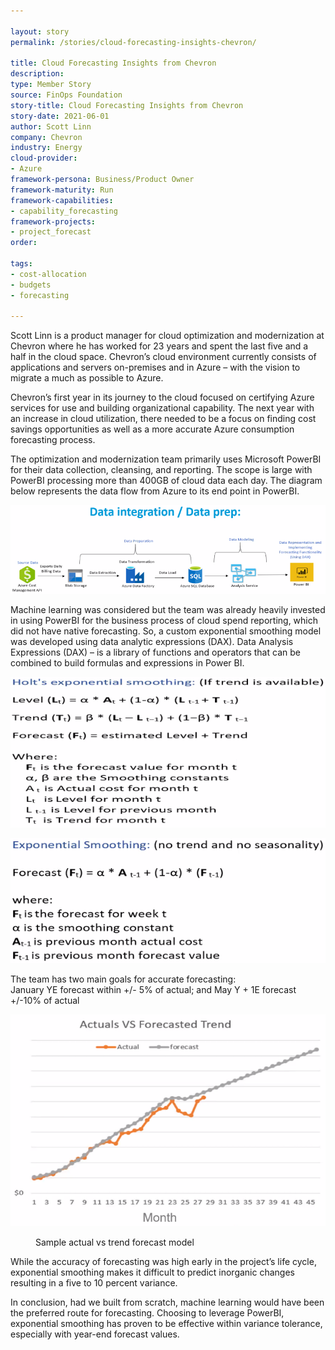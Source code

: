 ```yaml
---

layout: story
permalink: /stories/cloud-forecasting-insights-chevron/

title: Cloud Forecasting Insights from Chevron
description:
type: Member Story
source: FinOps Foundation
story-title: Cloud Forecasting Insights from Chevron
story-date: 2021-06-01
author: Scott Linn
company: Chevron
industry: Energy
cloud-provider:
- Azure
framework-persona: Business/Product Owner
framework-maturity: Run
framework-capabilities:
- capability_forecasting
framework-projects:
- project_forecast
order:

tags:
- cost-allocation
- budgets
- forecasting

---
```


Scott Linn is a product manager for cloud optimization and modernization at Chevron where he has worked for 23 years and spent the last five and a half in the cloud space. Chevron’s cloud environment currently consists of applications and servers on-premises and in Azure – with the vision to migrate a much as possible to Azure.

Chevron’s first year in its journey to the cloud focused on certifying Azure services for use and building organizational capability. The next year with an increase in cloud utilization, there needed to be a focus on finding cost savings opportunities as well as a more accurate Azure consumption forecasting process.

The optimization and modernization team primarily uses Microsoft PowerBI for their data collection, cleansing, and reporting. The scope is large with PowerBI processing more than 400GB of cloud data each day. The diagram below represents the data flow from Azure to its end point in PowerBI.

![](/img/forecasting/chevron-1.png)

Machine learning was considered but the team was already heavily invested in using PowerBI for the business process of cloud spend reporting, which did not have native forecasting.  So, a custom exponential smoothing model was developed using data analytic expressions (DAX).  Data Analysis Expressions (DAX) – is a library of functions and operators that can be combined to build formulas and expressions in Power BI.

![](/img/forecasting/chevron-2.png)

![](/img/forecasting/chevron-3.png)

The team has two main goals for accurate forecasting:  
January YE forecast within +/- 5% of actual; and
May Y + 1E forecast +/-10% of actual

![](/img/forecasting/chevron-4.png)

<figure>Sample actual vs trend forecast model</figure>

While the accuracy of forecasting was high early in the project’s life cycle, exponential smoothing makes it difficult to predict inorganic changes resulting in a five to 10 percent variance.  

In conclusion, had we built from scratch, machine learning would have been the preferred route for forecasting.  Choosing to leverage PowerBI, exponential smoothing has proven to be effective within variance tolerance, especially with year-end forecast values.
